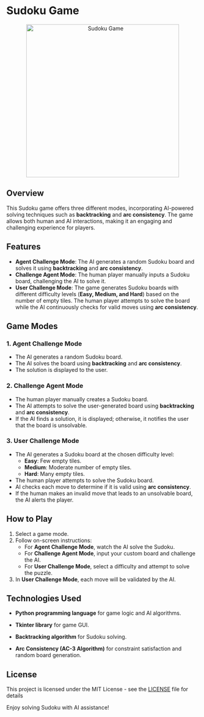 # Sudoku Game

<p align="center">
  <img src="./sudoku.ico" alt="Sudoku Game" width="400" />
</p>

## Overview

This Sudoku game offers three different modes, incorporating AI-powered solving techniques such as **backtracking** and **arc consistency**. The game allows both human and AI interactions, making it an engaging and challenging experience for players.

## Features

- **Agent Challenge Mode**: The AI generates a random Sudoku board and solves it using **backtracking** and **arc consistency**.
- **Challenge Agent Mode**: The human player manually inputs a Sudoku board, challenging the AI to solve it.
- **User Challenge Mode**: The game generates Sudoku boards with different difficulty levels (**Easy, Medium, and Hard**) based on the number of empty tiles. The human player attempts to solve the board while the AI continuously checks for valid moves using **arc consistency**.

## Game Modes

### 1. Agent Challenge Mode

- The AI generates a random Sudoku board.
- The AI solves the board using **backtracking** and **arc consistency**.
- The solution is displayed to the user.

### 2. Challenge Agent Mode

- The human player manually creates a Sudoku board.
- The AI attempts to solve the user-generated board using **backtracking** and **arc consistency**.
- If the AI finds a solution, it is displayed; otherwise, it notifies the user that the board is unsolvable.

### 3. User Challenge Mode

- The AI generates a Sudoku board at the chosen difficulty level:
  - **Easy**: Few empty tiles.
  - **Medium**: Moderate number of empty tiles.
  - **Hard**: Many empty tiles.
- The human player attempts to solve the Sudoku board.
- AI checks each move to determine if it is valid using **arc consistency**.
- If the human makes an invalid move that leads to an unsolvable board, the AI alerts the player.

## How to Play

1. Select a game mode.
2. Follow on-screen instructions:
   - For **Agent Challenge Mode**, watch the AI solve the Sudoku.
   - For **Challenge Agent Mode**, input your custom board and challenge the AI.
   - For **User Challenge Mode**, select a difficulty and attempt to solve the puzzle.
3. In **User Challenge Mode**, each move will be validated by the AI.

## Technologies Used

- **Python programming language** for game logic and AI algorithms.

- **Tkinter library** for game GUI.

- **Backtracking algorithm** for Sudoku solving.

- **Arc Consistency (AC-3 Algorithm)** for constraint satisfaction and random board generation.

## License

This project is licensed under the MIT License - see the [LICENSE](./LICENSE) file for details

Enjoy solving Sudoku with AI assistance!
